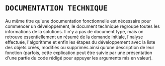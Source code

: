 # **`DOCUMENTATION TECHNIQUE`**

Au même titre qu'une documentation fonctionnelle est nécessaire pour commencer un développement, le document technique regroupe toutes les informations de la solutions. Il n'y a pas de document type, mais on retrouve essentiellement un résumé de la demande initiale, l'nalyse effectuée, l'algorithme et enfin les étapes du développement avec la liste des objets créés, modifiés ou supprimés ainsi qu'une description de leur fonction (parfois, cette explication peut être suivie par une présentation d'une partie du code rédigé pour appuyer les arguments mis en valeur).
